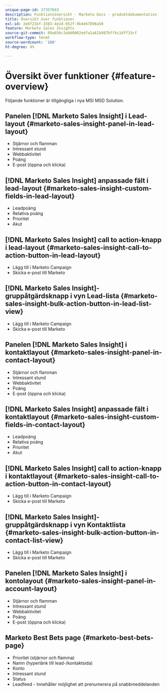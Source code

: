 ```yaml
---
unique-page-id: 37357043
description: Funktionsöversikt - Marketo Docs - produktdokumentation
title: Översikt över funktioner
exl-id: 3e6f21bf-3383-4e2d-952f-9b4e67896a58
feature: Marketo Sales Insights
source-git-commit: 09a656c3a0d0002edfa1a61b987bff4c1dff33cf
workflow-type: tm+mt
source-wordcount: '168'
ht-degree: 4%

---
```


# Översikt över funktioner {#feature-overview}

Följande funktioner är tillgängliga i nya MSI MSD Solution.

## Panelen [!DNL Marketo Sales Insight] i Lead-layout  {#marketo-sales-insight-panel-in-lead-layout}

* Stjärnor och flamman
* Intressant stund
* Webbaktivitet
* Poäng
* E-post (öppna och klicka)

## [!DNL Marketo Sales Insight] anpassade fält i lead-layout  {#marketo-sales-insight-custom-fields-in-lead-layout}

* Leadpoäng
* Relativa poäng
* Prioritet
* Akut

## [!DNL Marketo Sales Insight] call to action-knapp i lead-layout  {#marketo-sales-insight-call-to-action-button-in-lead-layout}

* Lägg till i Marketo Campaign
* Skicka e-post till Marketo

## [!DNL Marketo Sales Insight]-gruppåtgärdsknapp i vyn Lead-lista  {#marketo-sales-insight-bulk-action-button-in-lead-list-view}

* Lägg till i Marketo Campaign
* Skicka e-post till Marketo

## Panelen [!DNL Marketo Sales Insight] i kontaktlayout  {#marketo-sales-insight-panel-in-contact-layout}

* Stjärnor och flamman
* Intressant stund
* Webbaktivitet
* Poäng
* E-post (öppna och klicka)

## [!DNL Marketo Sales Insight] anpassade fält i kontaktlayout  {#marketo-sales-insight-custom-fields-in-contact-layout}

* Leadpoäng
* Relativa poäng
* Prioritet
* Akut

## [!DNL Marketo Sales Insight] call to action-knapp i kontaktlayout  {#marketo-sales-insight-call-to-action-button-in-contact-layout}

* Lägg till i Marketo Campaign
* Skicka e-post till Marketo

## [!DNL Marketo Sales Insight]-gruppåtgärdsknapp i vyn Kontaktlista  {#marketo-sales-insight-bulk-action-button-in-contact-list-view}

* Lägg till i Marketo Campaign
* Skicka e-post till Marketo

## Panelen [!DNL Marketo Sales Insight] i kontolayout {#marketo-sales-insight-panel-in-account-layout}

* Stjärnor och flamman
* Intressant stund
* Webbaktivitet
* Poäng
* E-post (öppna och klicka)

## Marketo Best Bets page {#marketo-best-bets-page}

* Prioritet (stjärnor och flamma)
* Namn (hyperlänk till lead-/kontaktsida)
* Konto
* Intressant stund
* Status
* Leadfeed - Innehåller möjlighet att prenumerera på snabbmeddelanden
